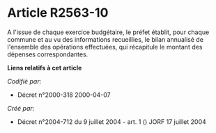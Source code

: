 # Article R2563-10

A l'issue de chaque exercice budgétaire, le préfet établit, pour chaque commune et au vu des informations recueillies, le
bilan annualisé de l'ensemble des opérations effectuées, qui récapitule le montant des dépenses correspondantes.

**Liens relatifs à cet article**

_Codifié par_:

  - Décret n°2000-318 2000-04-07

_Créé par_:

  - Décret n°2004-712 du 9 juillet 2004 - art. 1 () JORF 17 juillet 2004

